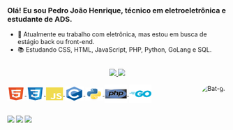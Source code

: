 ### Olá! Eu sou Pedro João Henrique, técnico em eletroeletrônica e estudante de ADS.


- 💼 Atualmente eu trabalho com eletrônica, mas estou em busca de estágio back ou front-end.
- 📚 Estudando CSS, HTML, JavaScript, PHP, Python, GoLang e SQL.

##

<div align="center">
<a href="https://github.com/pedrojhenrique">
<img height="160em" src="https://github-readme-stats.vercel.app/api?username=pedrojhenrique&show_icons=true&theme=dark&include_all_commits=true&count_private=true"/>
<img height="160em" src="https://github-readme-stats.vercel.app/api/top-langs/?username=pedrojhenrique&layout=compact&langs_count=7&theme=dark"/>
</div>

<div style="display: inline_block"><br>
<img align="center" alt="Pedro-HTML" height="30" width="40" src="https://raw.githubusercontent.com/devicons/devicon/master/icons/html5/html5-original.svg">
<img align="center" alt="Pedro-CSS" height="30" width="40" src="https://raw.githubusercontent.com/devicons/devicon/master/icons/css3/css3-original.svg">
<img align="center" alt="Pedro-Js" height="30" width="40" src="https://raw.githubusercontent.com/devicons/devicon/master/icons/javascript/javascript-plain.svg">
<img align="center" alt="Pedro-C" height="33" width="43" src="https://github.com/devicons/devicon/blob/master/icons/c/c-original.svg">
<img align="center" alt="Pedro-Python" height="30" width="40" src="https://raw.githubusercontent.com/devicons/devicon/master/icons/python/python-original.svg">
<img align="center" alt="Pedro-PHP" height="42" width="52" src="https://github.com/devicons/devicon/blob/master/icons/php/php-original.svg">
<img align="center" alt="Pedro-Go" height="42" width="52" src="https://github.com/devicons/devicon/blob/master/icons/go/go-original-wordmark.svg">  
<img align="right" alt="Bat-gif" height="160" style="border-radius:50px;" 
src="http://1.bp.blogspot.com/-RFogvXMTqEs/VCIH_b1I07I/AAAAAAAAzUs/e1GZcl7zF14/s1600/morcegos.gif">
</div>
  
##

<div> 
  <a href="https://www.linkedin.com/in/pedro-henrique-023b4b216/" target="_blank"><img src="https://img.shields.io/badge/-LinkedIn-%230077B5?style=for-the-badge&logo=linkedin&logoColor=white" target="_blank"></a>
  <a href = "mailto:pedrojhenrique3@gmail.com"><img src="https://img.shields.io/badge/-Gmail-%23333?style=for-the-badge&logo=gmail&logoColor=white" target="_blank"></a>
  <a href="https://www.instagram.com/pedrojjhenrique/" target="_blank"><img src="https://img.shields.io/badge/-Instagram-%23E4405F?style=for-the-badge&logo=instagram&logoColor=white" target="_blank"></a>
 
</div>  

